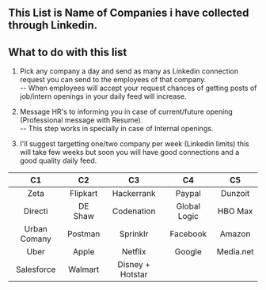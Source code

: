 ## This List is Name of Companies i have collected through Linkedin.
       
## What to do with this list 
  1. Pick any company a day and send  as many as Linkedin connection request you can send to the employees of that company.<br>
     -- When employees will accept your request chances of getting posts of job/intern openings in your daily feed will increase.
     
  2. Message HR's to informing you in case of current/future opening (Professional message with Resume).<br>
     -- This step works in specially in case of Internal openings.
     
  3. I'll suggest targetting one/two company per week (Linkedin limits) this will take few weeks but soon you will have good connections
      and a good quality daily feed.
          

| C1 |C2 |C3 |C4 |C5 |
|:----:|:----:|:----:|:----:|:----:|
|Zeta |Flipkart |Hackerrank| Paypal|Dunzoit | 
| Directi| DE Shaw|Codenation |Global Logic |HBO Max|
|Urban Comany |Postman|Sprinklr |Facebook |Amazon | 
|Uber |Apple |Netflix | Google| Media.net|
|Salesforce|Walmart| Disney + Hotstar |

















